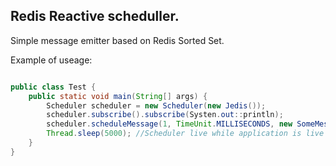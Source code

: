 ## Redis Reactive scheduller.

Simple message emitter based on Redis Sorted Set.

Example of useage:

```java

public class Test {
	public static void main(String[] args) {
		Scheduler scheduler = new Scheduler(new Jedis());
        scheduler.subscribe().subscribe(Systen.out::println);
        scheduler.scheduleMessage(1, TimeUnit.MILLISECONDS, new SomeMessage());
        Thread.sleep(5000); //Scheduler live while application is live
	}
}

```


